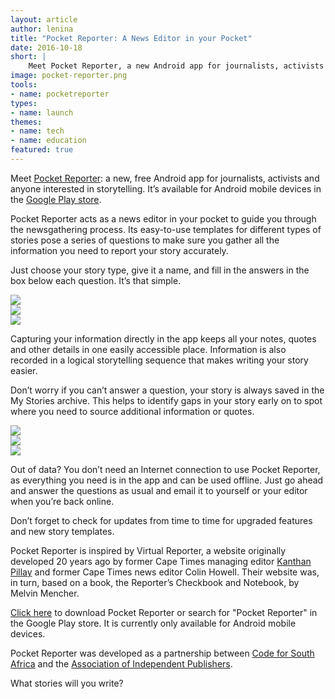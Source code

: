 ```yaml
---
layout: article
author: lenina
title: "Pocket Reporter: A News Editor in your Pocket"
date: 2016-10-18
short: |
    Meet Pocket Reporter, a new Android app for journalists, activists and anyone interested in storytelling that guides you through the newsgathering process.
image: pocket-reporter.png
tools:
- name: pocketreporter
types:
- name: launch
themes:
- name: tech
- name: education
featured: true
---
```


Meet [Pocket Reporter](http://pocketreporter.co.za/): a new, free Android app for journalists, activists and anyone interested in storytelling. It’s available for Android mobile devices in the [Google Play store](https://play.google.com/store/apps/details?id=com.phonegap.pocketreporter).

Pocket Reporter acts as a news editor in your pocket to guide you through the newsgathering process. Its easy-to-use templates for different types of stories pose a series of questions to make sure you gather all the information you need to report your story accurately. 

Just choose your story type, give it a name, and fill in the answers in the box below each question. It’s that simple.

<div class="row">
	<div class="col-sm-4">
		<img src="{{ site.baseurl }}/img/articles/pr-app-install.jpg">
	</div>
	<div class="col-sm-4">
		<img src="{{ site.baseurl }}/img/articles/pr-type.jpg">
	</div>
	<div class="col-sm-4">
		<img src="{{ site.baseurl }}/img/articles/pr-thuli.jpg">
	</div>
</div>

Capturing your information directly in the app keeps all your notes, quotes and other details in one easily accessible place. Information is also recorded in a logical storytelling sequence that makes writing your story easier. 

Don’t worry if you can’t answer a question, your story is always saved in the My Stories archive. This helps to identify gaps in your story early on to spot where you need to source additional information or quotes.

<div class="row">
	<div class="col-sm-4">
		<img src="{{ site.baseurl }}/img/articles/pr-questions.jpg">
	</div>
	<div class="col-sm-4">
		<img src="{{ site.baseurl }}/img/articles/pr-stories.jpg">
	</div>
	<div class="col-sm-4">
		<img src="{{ site.baseurl }}/img/articles/pr-about.jpg">
	</div>
</div>

Out of data? You don’t need an Internet connection to use Pocket Reporter, as everything you need is in the app and can be used offline. Just go ahead and answer the questions as usual and email it to yourself or your editor when you’re back online. 

Don’t forget to check for updates from time to time for upgraded features and new story templates.

Pocket Reporter is inspired by Virtual Reporter, a website originally developed 20 years ago by former Cape Times managing editor [Kanthan Pillay](https://twitter.com/kanthanpillay) and former Cape Times news editor Colin Howell. Their website was, in turn, based on a book, the Reporter’s Checkbook and Notebook, by Melvin Mencher.

[Click here](https://play.google.com/store/apps/details?id=com.phonegap.pocketreporter) to download Pocket Reporter or search for "Pocket Reporter" in the Google Play store. It is currently only available for Android mobile devices.

Pocket Reporter was developed as a partnership between [Code for South Africa](http://code4sa.org/) and the [Association of Independent Publishers](http://www.aip.org.za/). 

What stories will you write?
